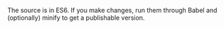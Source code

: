 The source is in ES6. If you make changes, run them through Babel and (optionally) minify to get a publishable version.
